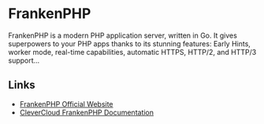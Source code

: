 # FrankenPHP

FrankenPHP is a modern PHP application server, written in Go. It gives superpowers to your PHP apps thanks to its stunning features: Early Hints, worker mode, real-time capabilities, automatic HTTPS, HTTP/2, and HTTP/3 support...

## Links

- [FrankenPHP Official Website](https://frankenphp.dev/)
- [CleverCloud FrankenPHP Documentation](https://www.clever-cloud.com/doc/applications/frankenphp/)
